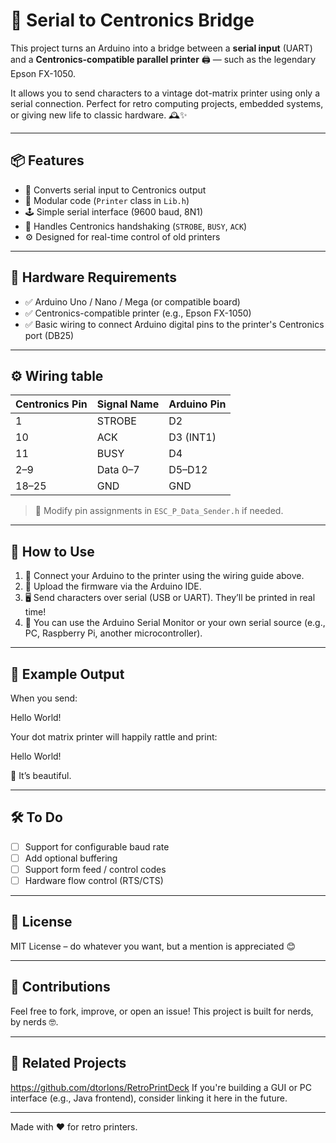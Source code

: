# 🔌 Serial to Centronics Bridge

This project turns an Arduino into a bridge between a **serial input** (UART) and a **Centronics-compatible parallel printer** 🖨️ — such as the legendary Epson FX-1050.

It allows you to send characters to a vintage dot-matrix printer using only a serial connection. Perfect for retro computing projects, embedded systems, or giving new life to classic hardware. 🕰️✨

---

## 📦 Features

- 🔄 Converts serial input to Centronics output
- 🧠 Modular code (`Printer` class in `Lib.h`)
- 🕹️ Simple serial interface (9600 baud, 8N1)
- 📡 Handles Centronics handshaking (`STROBE`, `BUSY`, `ACK`)
- ⚙️ Designed for real-time control of old printers

---

## 🧰 Hardware Requirements

- ✅ Arduino Uno / Nano / Mega (or compatible board)
- ✅ Centronics-compatible printer (e.g., Epson FX-1050)
- ✅ Basic wiring to connect Arduino digital pins to the printer's Centronics port (DB25)

---

## ⚙️ Wiring table

| Centronics Pin | Signal Name | Arduino Pin |
|----------------|-------------|-------------|
| 1              | STROBE      | D2          |
| 10             | ACK         | D3 (INT1)   |
| 11             | BUSY        | D4          |
| 2–9            | Data 0–7    | D5–D12      |
| 18–25          | GND         | GND         |

> 📌 Modify pin assignments in `ESC_P_Data_Sender.h` if needed.

---

## 🚀 How to Use

1. 🔌 Connect your Arduino to the printer using the wiring guide above.
2. 🧠 Upload the firmware via the Arduino IDE.
3. 🖥️ Send characters over serial (USB or UART). They’ll be printed in real time!
4. 🧪 You can use the Arduino Serial Monitor or your own serial source (e.g., PC, Raspberry Pi, another microcontroller).

---

## 🧪 Example Output

When you send:

Hello World!

Your dot matrix printer will happily rattle and print:

Hello World!



🥹 It’s beautiful.

---

## 🛠️ To Do

- [ ] Support for configurable baud rate
- [ ] Add optional buffering
- [ ] Support form feed / control codes
- [ ] Hardware flow control (RTS/CTS)

---

## 📜 License

MIT License – do whatever you want, but a mention is appreciated 😊

---

## 🤝 Contributions

Feel free to fork, improve, or open an issue! This project is built for nerds, by nerds 🤓.

---

## 🔗 Related Projects
https://github.com/dtorlons/RetroPrintDeck
If you're building a GUI or PC interface (e.g., Java frontend), consider linking it here in the future.

---

Made with ❤️ for retro printers.


